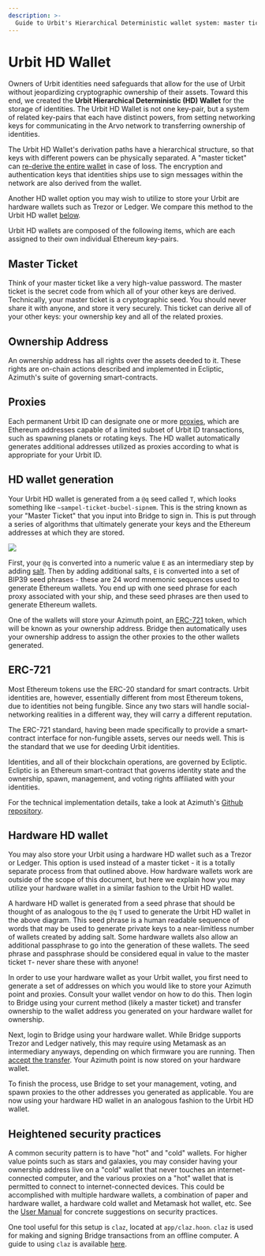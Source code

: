 ```yaml
---
description: >-
  Guide to Urbit's Hierarchical Deterministic wallet system: master tickets, proxy keys, wallet generation, and security best practices for Urbit ID ownership.
---
```


# Urbit HD Wallet

Owners of Urbit identities need safeguards that allow for the use of Urbit without jeopardizing cryptographic ownership of their assets. Toward this end, we created the **Urbit Hierarchical Deterministic (HD) Wallet** for the storage of identities. The Urbit HD Wallet is not one key-pair, but a system of related key-pairs that each have distinct powers, from setting networking keys for communicating in the Arvo network to transferring ownership of identities.

The Urbit HD Wallet's derivation paths have a hierarchical structure, so that keys with different powers can be physically separated. A "master ticket" can [re-derive the entire wallet](hd-wallet.md#hd-wallet-generation) in case of loss. The encryption and authentication keys that identities ships use to sign messages within the network are also derived from the wallet.

Another HD wallet option you may wish to utilize to store your Urbit are hardware wallets such as Trezor or Ledger. We compare this method to the Urbit HD wallet [below](hd-wallet.md#hardware-hd-wallet).

Urbit HD wallets are composed of the following items, which are each assigned to their own individual Ethereum key-pairs.

## Master Ticket <a href="#master-ticket" id="master-ticket"></a>

Think of your master ticket like a very high-value password. The master ticket is the secret code from which all of your other keys are derived. Technically, your master ticket is a cryptographic seed. You should never share it with anyone, and store it very securely. This ticket can derive all of your other keys: your ownership key and all of the related proxies.

## Ownership Address <a href="#ownership-address" id="ownership-address"></a>

An ownership address has all rights over the assets deeded to it. These rights are on-chain actions described and implemented in Ecliptic, Azimuth's suite of governing smart-contracts.

## Proxies <a href="#proxies" id="proxies"></a>

Each permanent Urbit ID can designate one or more [proxies](../user-manual/id/proxies.md), which are Ethereum addresses capable of a limited subset of Urbit ID transactions, such as spawning planets or rotating keys. The HD wallet automatically generates additional addresses utilized as proxies according to what is appropriate for your Urbit ID.

## HD wallet generation <a href="#hd-wallet-generation" id="hd-wallet-generation"></a>

Your Urbit HD wallet is generated from a `@q` seed called `T`, which looks something like `~sampel-ticket-bucbel-sipnem`. This is the string known as your "Master Ticket" that you input into Bridge to sign in. This is put through a series of algorithms that ultimately generate your keys and the Ethereum addresses at which they are stored.

![](https://media.urbit.org/fora/proposals/UP-8.jpg)

First, your `@q` is converted into a numeric value `E` as an intermediary step by adding [salt](https://en.wikipedia.org/wiki/Salt_(cryptography)). Then by adding additional salts, `E` is converted into a set of BIP39 seed phrases - these are 24 word mnemonic sequences used to generate Ethereum wallets. You end up with one seed phrase for each proxy associated with your ship, and these seed phrases are then used to generate Ethereum wallets.

One of the wallets will store your Azimuth point, an [ERC-721](hd-wallet.md#erc-721) token, which will be known as your ownership address. Bridge then automatically uses your ownership address to assign the other proxies to the other wallets generated.

## ERC-721 <a href="#erc-721" id="erc-721"></a>

Most Ethereum tokens use the ERC-20 standard for smart contracts. Urbit identities are, however, essentially different from most Ethereum tokens, due to identities not being fungible. Since any two stars will handle social-networking realities in a different way, they will carry a different reputation.

The ERC-721 standard, having been made specifically to provide a smart-contract interface for non-fungible assets, serves our needs well. This is the standard that we use for deeding Urbit identities.

Identities, and all of their blockchain operations, are governed by Ecliptic. Ecliptic is an Ethereum smart-contract that governs identity state and the ownership, spawn, management, and voting rights affiliated with your identities.

For the technical implementation details, take a look at Azimuth's [Github repository](https://github.com/urbit/azimuth).

## Hardware HD wallet <a href="#hardware-hd-wallet" id="hardware-hd-wallet"></a>

You may also store your Urbit using a hardware HD wallet such as a Trezor or Ledger. This option is used instead of a master ticket - it is a totally separate process from that outlined above. How hardware wallets work are outside of the scope of this document, but here we explain how you may utilize your hardware wallet in a similar fashion to the Urbit HD wallet.

A hardware HD wallet is generated from a seed phrase that should be thought of as analogous to the `@q` `T` used to generate the Urbit HD wallet in the above diagram. This seed phrase is a human readable sequence of words that may be used to generate private keys to a near-limitless number of wallets created by adding salt. Some hardware wallets also allow an additional passphrase to go into the generation of these wallets. The seed phrase and passphrase should be considered equal in value to the master ticket `T`- never share these with anyone!

In order to use your hardware wallet as your Urbit wallet, you first need to generate a set of addresses on which you would like to store your Azimuth point and proxies. Consult your wallet vendor on how to do this. Then login to Bridge using your current method (likely a master ticket) and transfer ownership to the wallet address you generated on your hardware wallet for ownership.

Next, login to Bridge using your hardware wallet. While Bridge supports Trezor and Ledger natively, this may require using Metamask as an intermediary anyways, depending on which firmware you are running. Then [accept the transfer](../user-manual/id/using-bridge.md#accept-your-transfer). Your Azimuth point is now stored on your hardware wallet.

To finish the process, use Bridge to set your management, voting, and spawn proxies to the other addresses you generated as applicable. You are now using your hardware HD wallet in an analogous fashion to the Urbit HD wallet.

## Heightened security practices <a href="#heightened-security-practices" id="heightened-security-practices"></a>

A common security pattern is to have "hot" and "cold" wallets. For higher value points such as stars and galaxies, you may consider having your ownership address live on a "cold" wallet that never touches an internet-connected computer, and the various proxies on a "hot" wallet that is permitted to connect to internet-connected devices. This could be accomplished with multiple hardware wallets, a combination of paper and hardware wallet, a hardware cold wallet and Metamask hot wallet, etc. See the [User Manual](../user-manual/id/hd-wallet.md) for concrete suggestions on security practices.

One tool useful for this setup is `claz`, located at `app/claz.hoon`. `claz` is used for making and signing Bridge transactions from an offline computer. A guide to using `claz` is available [here](advanced-azimuth-tools.md).
